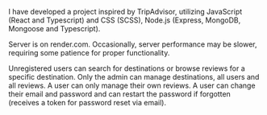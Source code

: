 I have developed a project inspired by TripAdvisor, utilizing JavaScript (React and Typescript) and CSS (SCSS), Node.js (Express, MongoDB, Mongoose and Typescript).

Server is on render.com. Occasionally, server performance may be slower, requiring some patience for proper functionality.

Unregistered users can search for destinations or browse reviews for a specific destination. Only the admin can manage destinations, all users and all reviews. A user can only manage their own reviews. A user can change their email and password and can restart the password if forgotten (receives a token for password reset via email).
